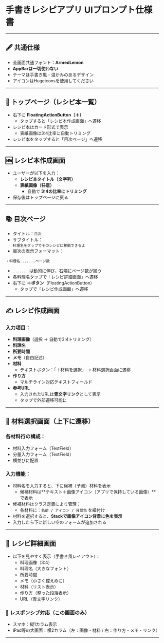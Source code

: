 
# 手書きレシピアプリ UIプロンプト仕様書

---

## 🖋 共通仕様

- 全画面共通フォント：**ArmedLemon**
- **AppBarは一切使わない**
- テーマは手書き風・温かみのあるデザイン
- アイコンはHugeiconsを使用してください

---

## 📕 トップページ（レシピ本一覧）

- 右下に **FloatingActionButton（＋）**
  - タップすると「レシピ本作成画面」へ遷移
- レシピ本はカード形式で表示
  - 表紙画像は3:4比率に自動トリミング
- レシピ本をタップすると「目次ページ」へ遷移

---

## 🆕 レシピ本作成画面

- ユーザーが以下を入力：
  - **レシピ本タイトル（文字列）**
  - **表紙画像（任意）**
    - 自動で **3:4の比率にトリミング**
- 保存後はトップページに戻る

---

## 📚 目次ページ

- タイトル：`目次`
- サブタイトル：  
  `料理名をタップでそのレシピに移動できるよ`
- 目次の表示フォーマット：

```
・料理名.......ページ数
```

- `.......` は動的に伸び、右端にページ数が揃う
- 各料理名タップで「レシピ詳細画面」へ遷移
- 右下に **＋ボタン**（FloatingActionButton）
  - タップで「レシピ作成画面」へ遷移

---

## ✍️ レシピ作成画面

### 入力項目：
- **料理画像**（選択 → 自動で3:4トリミング）
- **料理名**
- **所要時間**
- **メモ**（自由記述）
- **材料**
  - テキストボタン：「＋材料を選択」 → 材料選択画面に遷移
- **作り方**
  - マルチライン対応テキストフィールド
- **参考URL**
  - 入力されたURLは**青文字リンク**として表示
  - タップで外部遷移可能に

---

## 🥕 材料選択画面（上下に遷移）

### 各材料行の構成：
- 材料入力フォーム（TextField）
- 分量入力フォーム（TextField）
- 横並びに配置

### 入力機能：
- 材料名を入力すると、下に候補（予測）材料を表示
  - 候補材料は**テキスト＋画像アイコン（アプリで保持している画像）**で表示
- 候補材料はクラス定義により管理：
  - 各材料に：`名前 / アイコン / 背景色` を紐付け
- 材料を選択すると、**Stackで画像アイコン背景に色を表示**
- 入力したら下に新しい空のフォームが追加される

---

## 🍳 レシピ詳細画面

- 以下を見やすく表示（手書き風レイアウト）：
  - 料理画像（3:4）
  - 料理名（大きなフォント）
  - 所要時間
  - メモ（小さく控えめに）
  - 材料（リスト表示）
  - 作り方（整った段落表示）
  - URL（青文字リンク）

### 📱 レスポンシブ対応（この画面のみ）
- スマホ：縦1カラム表示
- iPad等の大画面：横2カラム（左：画像・材料 / 右：作り方・メモ・リンク）

---
